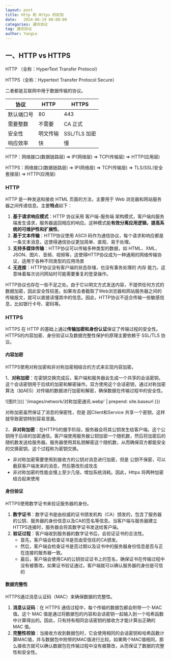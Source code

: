 ```yaml
---
layout: post
title: Http 和 Https 的区别
date:   2024-06-19 00:00:00
categories: 通讯协议
tag: 通讯协议
author: YangLe
---
```








## 一、HTTP vs HTTPS

HTTP （全称：HyperText Transfer Protocol）

HTTPS（全称：Hypertext Transfer Protocol Secure）

二者都是互联网中用于数据传输的协议。

| 协议       | HTTP     | HTTPS        |
| ---------- | -------- | ------------ |
| 默认端口号 | 80       | 443          |
| 需要整数   | 不需要   | CA 正式      |
| 安全性     | 明文传输 | SSL/TLS 加密 |
| 响应效率   | 快       | 慢           |



HTTP：网络接口(数据链路层) => IP(网络层) => TCP(传输层) => HTTP(应用层)

HTTPS：网络接口(数据链路层) => IP(网络层) => TCP(传输层) => TLS/SSL(安全套接层) => HTTP(应用层)



### HTTP

HTTP 是一种发送和接收 HTML 页面的方法，主要用于 Web 浏览器和网站服务器之间传递信息。主要**特点**如下：

1. **基于请求响应模式**：HTTP 协议采用 客户端-服务端 架构模式，客户端向服务端发生请求，服务器返回相应的响应。这种模式能**有效分离应用逻辑，提高系统的可维护性和扩展性**。
2. **基于文本传输**：HTTP协议使用 ASCII 码作为通信协议，每个请求和响应都是一条文本消息，这使得通信协议更加简单、直观、易于处理。
3. **支持多媒体传输**：HTTP协议可以传输多种类型的数据，如 HTML、XML、JSON、图片、音频、视频等，这使得HTTP协议成为一种通用的网络传输协议，适用于各种不同类型的应用场景
4. **无连接**：HTTP协议没有客户端的状态存储，也没有事务处理的 内存 能力。这意味着每次访问网站时可能需要重复的登录操作。

HTTP协议也存在一些不足之处。由于它以明文方式发送内容，不提供任何方式的数据加密，因此安全性较差。如果攻击者截取了Web浏览器和网站服务器之间的传输报文，就可以直接读懂其中的信息。因此，HTTP协议不适合传输一些敏感信息，比如银行卡号、密码等。



### HTTPS

HTTPS 在 HTTP 的基础上通过**传输加密和身份认证**保证了传输过程的安全性。HTTPS的内容加密、身份验证以及数据完整性保护的原理主要依赖于 SSL/TLS 协议。

#### 内容加密

HTTPS使用对称加密和非对称加密相结合的方式来实现内容加密。

1、**对称加密**：在密钥交换完成后，客户端和服务器会生成一个共享的会话密钥。这个会话密钥用于后续的加密和解密操作。双方使用这个会话密钥，通过对称加密算法（如AES）对传输的数据进行加密和解密，确保数据在传输过程中的安全性。

![图片]({{ '/images/network/对称加密通讯.webp' | prepend: site.baseurl }})

对称加密虽然保证了消息的保密性，但是 因Client和Service 共享一个密钥，这样就导致密钥特别容易泄漏。

2、**非对称加密**：在HTTPS的握手阶段，服务器会将其公钥发生给客户端。这个公钥用于后续的加密通信。客户端使用服务器公钥加密一个随机数，然后将加密后的随机数发送给服务器。服务器使用其私钥解密这个随机数，从而确保双方都能安全的交换密钥，这个过程称为密钥交换。

- 非对称加密需要使用到接收方的公钥对消息进行加密，但是 公钥不保密，可以截获客户端发来的消息，然后篡改形成攻击
- 非对称加密的性能会慢上至少几倍，增加系统消耗。因此，Https 将两种加密结合起来使用

#### 身份验证

HTTPS使用数字证书来验证服务器的身份。

1. **数字证书**：数字证书是由权威的证书颁发机构（CA）颁发的，包含了服务器的公钥、服务器的身份信息以及CA的签名等信息。当客户端与服务器建立HTTPS连接时，服务器会将其数字证书发送给客户端。
2. **验证过程**：客户端收到服务器的数字证书后，会验证证书的合法性。
   - 首先，客户端会检查证书是否由受信任的CA颁发。
   - 然后，客户端会检查证书是否过期以及证书中的服务器身份信息是否与正在连接的服务器一致。
   - 最后，客户端会使用CA的公钥验证证书上的签名，确保证书在传输过程中没有被篡改。如果证书验证通过，客户端就可以确认服务器的身份是可信的

#### 数据完整性

HTTPS通过消息认证码（MAC）来确保数据的完整性。

1. **消息认证码**：在 HTTPS 通信过程中，每个传输的数据包都会附带一个 MAC 值。这个 MAC 值是通过将数据包的内容和会话密钥一起输入到一个哈希函数中计算得出的。因此，只有持有相同会话密钥的接收方才能计算出正确的 MAC 值。
2. **完整性校验**：当接收方收到数据包时，它会使用相同的会话密钥和哈希函数计算MAC值，并与数据包中附带的MAC值进行比较。如果两个MAC值相同，那么接收方就可以确认数据包在传输过程中没有被篡改，从而保证了数据的完整性和安全性。

